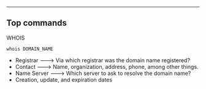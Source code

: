 --- ---

<h2>Top commands</h2>

WHOIS
```Terminal
whois DOMAIN_NAME
```

- Registrar        ---> Via which registrar was the domain name registered?
- Contact          ---> Name, organization, address, phone, among other things.
- Name Server  ---> Which server to ask to resolve the domain name?
- Creation, update, and expiration dates